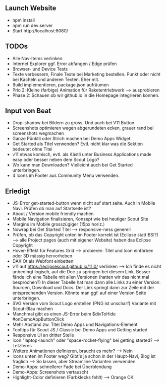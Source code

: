 ## Launch Website
* npm install
* npm run dev:server
* Start http://localhost:8080/

## TODOs
* Alle Nav-Items verlinken
* Internet Explorer ggf. Error abfangen / Edge prüfen
* Browser- und Device Tests
* Texte verbessern, Finale Texte bei Marketing bestellen. Punkt oder nicht
  bei Kacheln und anderen Texten. Eher mit.
* Build implementieren, package.json aufräumen
* Prio 2: Kleine (farbige) Animation für Raketentriebwerk --> ausprobieren
* Phase 2: Schauen ob wir github.io in die Homepage integrieren können.

## Input von Beat
* Drop-shadow bei Bildern zu gross. Und auch bei V11 Button
* Screenshots optimieren wegen abgerundeten ecken,
  grauer rand bei screenshots wegmachen
* Ganze Pünktli oder Strich machen bei Demo Apps Widget
* Get Started als Titel verwenden? Evtl. nicht klar was die Sektion bedeutet ohne Titel
* v11 etwas komisch, evtl. als Kästli unter Business Applications made easy
  oder besser neben dem Scout Logo?
* Wo kann man Downloaden? Vielleicht auch bei Get Started unterbringen.
* 4 Icons im Footer aus Community Menu verwenden.

## Erledigt
* JS-Error get-started-button wenn nicht auf start seite. Auch in Mobile
  Navi. Prüfen ob man auf Startseite ist?
* About / Version mobile friendly machen
* Mobile Navigation finalisieren, Konzept wie bei heutiger Scout Site
* Margins im Mobile grosszügiger (15px horiz.)
* Nowrap bei Get Started Titel --> responsive-ness generell
* Prüfen, ob das Copyright unten im Footer korrekt ist (Eclipse statt BSI?)
  --> alle Project pages (auch mit eigener Website) haben das Eclipse Copyright
* Hover-Effekt für Features Grid --> probieren: Titel und Icon einfärben
  oder 3D mässig hervorheben
* DAX Ot als Webfont einbetten
* v11 auf https://eclipsescout.github.io/11.0/ verlinken
  --> Ich finde es nicht unbedingt logisch, auf die Doc zu springen bei diesem
      Link. Besser fände ich eine Tabelle mit allen Versionen (hatten wir das
      nicht mal besprochen?) In dieser Tabelle hat man dann alle Links zu
      einer Version: Sourcen, Download und Docs. Der Link springt dann zur
      Zeile mit der entsprechenden Version. Könnte man ggf. auf einer Version
      Seite unterbringen.
* SVG Version vom Scout Logo erstellen (PNG ist unscharf)
  Variante mit Scout-Blau machen
* Manchmal gibt es einen JS-Error beim $divToHide #onDemoAppButtonClick
* Mehr Abstand zw. Titel Demo Apps und Navigations-Element
* Tooltips für Scout JS / Classic bei Demo Apps und Getting started
* Responsive UI an dritter Stelle
* Icon "laptop-launch" oder "space-rocket-flying" bei getting started? --> Letzteres
* Weitere Animationen definieren, braucht es mehr? --> Nein
* Icons unten im Footer weg? Gibt's ja schon in der Haupt-Navi, Blog ist fraglich
  --> So lassen, aber Streamline Varianten verwenden
* Demo-Apps: schnellerer Fade bei Überblendung
* Demo-Apps: Screenshots vertauscht
* Highlight-Color definieren (Farbklecks fehlt) --> Orange OK
